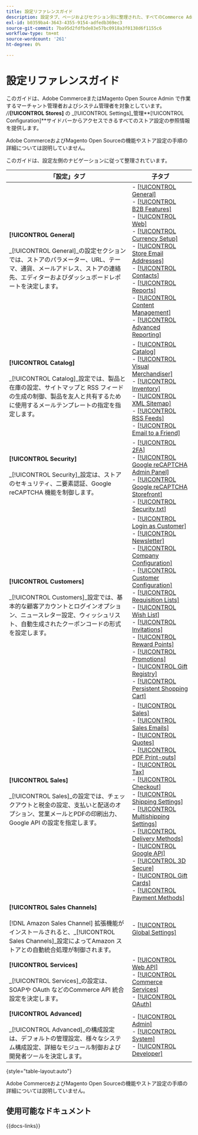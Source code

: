 ```yaml
---
title: 設定リファレンスガイド
description: 設定タブ、ページおよびセクション別に整理された、すべてのCommerce Admin Store 設定の説明情報を確認します。
exl-id: b0359ba4-3643-4355-9154-adfedb369ec3
source-git-commit: 7ba95d2fdfbde83e57bc0918a3f0138d6f1155c6
workflow-type: tm+mt
source-wordcount: '261'
ht-degree: 0%

---
```


# 設定リファレンスガイド

このガイドは、Adobe CommerceまたはMagento Open Source Admin で作業するマーチャント管理者およびシステム管理者を対象としています。 _/_/**[!UICONTROL Stores]** の _[!UICONTROL Settings]_管理&#x200B;**[!UICONTROL Configuration]**サイドバーからアクセスできるすべてのストア設定の参照情報を提供します。

Adobe CommerceおよびMagento Open Sourceの機能やストア設定の手順の詳細については説明していません。

このガイドは、設定左側のナビゲーションに従って整理されています。

| 「設定」タブ | 子タブ |
| ----------------- | ---------- |
| **[!UICONTROL General]** <br/><br/>_[!UICONTROL General]_の設定セクションでは、ストアのパラメーター、URL、テーマ、通貨、メールアドレス、ストアの連絡先、エディターおよびダッシュボードレポートを決定します。 | - [[!UICONTROL General]](./general/general.md)<br>- [[!UICONTROL B2B Features]](./general/b2b-features.md)<br>- [[!UICONTROL Web]](./general/web.md)<br>- [[!UICONTROL Currency Setup]](./general/currency-setup.md)<br>- [[!UICONTROL Store Email Addresses]](./general/store-email-addresses.md)<br>- [[!UICONTROL Contacts]](./general/contacts.md)<br>- [[!UICONTROL Reports]](./general/reports.md)<br>- [[!UICONTROL Content Management]](./general/content-management.md)<br>- [[!UICONTROL Advanced Reporting]](./general/advanced-reporting.md) |
| **[!UICONTROL Catalog]** <br/><br/>_[!UICONTROL Catalog]_設定では、製品と在庫の設定、サイトマップと RSS フィードの生成の制御、製品を友人と共有するために使用するメールテンプレートの指定を指定します。 | - [[!UICONTROL Catalog]](./catalog/catalog.md)<br>- [[!UICONTROL Visual Merchandiser]](./catalog/visual-merchandiser.md)<br>- [[!UICONTROL Inventory]](./catalog/inventory.md)<br>- [[!UICONTROL XML Sitemap]](./catalog/xml-sitemap.md)<br>- [[!UICONTROL RSS Feeds]](./catalog/rss-feeds.md)<br>- [[!UICONTROL Email to a Friend]](./catalog/email-to-a-friend.md) |
| **[!UICONTROL Security]** <br/><br/>_[!UICONTROL Security]_設定は、ストアのセキュリティ、二要素認証、Google reCAPTCHA 機能を制御します。 | - [[!UICONTROL 2FA]](./security/2fa.md)<br>- [[!UICONTROL Google reCAPTCHA Admin Panel]](./security/google-recaptcha-admin.md)<br>- [[!UICONTROL Google reCAPTCHA Storefront]](./security/google-recaptcha-storefront.md)<br>- [[!UICONTROL Security.txt]](./security/security-txt.md) |
| **[!UICONTROL Customers]** <br/><br/>_[!UICONTROL Customers]_設定では、基本的な顧客アカウントとログインオプション、ニュースレター設定、ウィッシュリスト、自動生成されたクーポンコードの形式を設定します。 | - [[!UICONTROL Login as Customer]](./customers/login-as-customer.md)<br>- [[!UICONTROL Newsletter]](./customers/newsletter.md)<br>- [[!UICONTROL Company Configuration]](./customers/company-configuration.md)<br>- [[!UICONTROL Customer Configuration]](./customers/customer-configuration.md)<br>- [[!UICONTROL Requisition Lists]](./customers/requisition-lists.md)<br>- [[!UICONTROL Wish List]](./customers/wishlist.md)<br>- [[!UICONTROL Invitations]](./customers/invitations.md)<br>- [[!UICONTROL Reward Points]](./customers/reward-points.md)<br>- [[!UICONTROL Promotions]](./customers/promotions.md)<br>- [[!UICONTROL Gift Registry]](./customers/gift-registry.md)<br>- [[!UICONTROL Persistent Shopping Cart]](./customers/persistent-shopping-cart.md) |
| **[!UICONTROL Sales]** <br/><br/>_[!UICONTROL Sales]_の設定では、チェックアウトと税金の設定、支払いと配送のオプション、営業メールとPDFの印刷出力、Google API の設定を指定します。 | - [[!UICONTROL Sales]](./sales/sales.md)<br>- [[!UICONTROL Sales Emails]](./sales/sales-emails.md)<br>- [[!UICONTROL Quotes]](./sales/quotes.md)<br>- [[!UICONTROL PDF Print-outs]](./sales/pdf-print-outs.md)<br>- [[!UICONTROL Tax]](./sales/tax.md)<br>- [[!UICONTROL Checkout]](./sales/checkout.md)<br>- [[!UICONTROL Shipping Settings]](./sales/shipping-settings.md)<br>- [[!UICONTROL Multishipping Settings]](./sales/multishipping-settings.md)<br>- [[!UICONTROL Delivery Methods]](./sales/delivery-methods.md)<br>- [[!UICONTROL Google API]](./sales/google-api.md)<br>- [[!UICONTROL 3D Secure]](./sales/3d-secure.md)<br>- [[!UICONTROL Gift Cards]](./sales/gift-cards.md)<br>- [[!UICONTROL Payment Methods]](./sales/payment-methods.md) |
| **[!UICONTROL Sales Channels]** <br/><br/>[!DNL Amazon Sales Channel] 拡張機能がインストールされると、_[!UICONTROL Sales Channels]_設定によってAmazon ストアとの自動統合処理が制御されます。 | - [[!UICONTROL Global Settings]](sales-channels.md) |
| **[!UICONTROL Services]** <br/><br/>_[!UICONTROL Services]_の設定は、SOAPや OAuth などのCommerce API 統合設定を決定します。 | - [[!UICONTROL Web API]](./services/magento-web-api.md)<br>- [[!UICONTROL Commerce Services]](./services/saas.md)<br>- [[!UICONTROL OAuth]](./services/oauth.md) |
| **[!UICONTROL Advanced]** <br/><br/>_[!UICONTROL Advanced]_の構成設定は、デフォルトの管理設定、様々なシステム構成設定、詳細なモジュール制御および開発者ツールを決定します。 | - [[!UICONTROL Admin]](./advanced/admin.md)<br>- [[!UICONTROL System]](./advanced/system.md)<br>- [[!UICONTROL Developer]](./advanced/developer.md) |

{style="table-layout:auto"}

Adobe CommerceおよびMagento Open Sourceの機能やストア設定の手順の詳細については説明していません。

## 使用可能なドキュメント

{{docs-links}}
